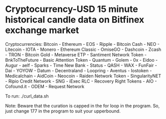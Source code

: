 # Cryptocurrency-USD 15 minute historical candle data on Bitfinex exchange market
Cryptocurrencies:
Bitcoin - Ethereum - EOS - Ripple - Bitcoin Cash - NEO - Litecoin - IOTA - Monero - Ethereum Classic - OmiseGO - Dashcoin - Zcash - TRON - Bitcoin Gold - Metaverse ETP - Santiment Network Token - BnkToTheFuture - Basic Attention Token - Quantum - Golem - 0x - Eidoo - Augur - aelf - Sparks - Time New Bank - Status - QASH - WAX - FunFair - Dai - YOYOW - Datum - Decentraland - Loopring - Aventus - Iostoken - Medicalchain - AidCoin - Neocoin - Raiden Network Token - SingularityNET - Ripio Credit Network - SNG - iExec RLC - Recovery Right Tokens - AIO - Cofound.it - ODEM - Request Network

To run:
./curl_data.sh

Note: Beware that the curation is capped in the for loop in the program. So, just change 177 in the program to suit your upperbound.
